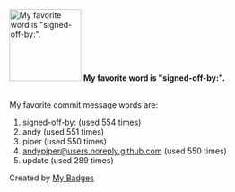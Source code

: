 <img src="https://my-badges.github.io/my-badges/favorite-word.png" alt="My favorite word is &quot;signed-off-by:&quot;." title="My favorite word is &quot;signed-off-by:&quot;." width="128">
<strong>My favorite word is &quot;signed-off-by:&quot;.</strong>
<br><br>

My favorite commit message words are:

1. signed-off-by: (used 554 times)
2. andy (used 551 times)
3. piper (used 550 times)
4. <andypiper@users.noreply.github.com> (used 550 times)
5. update (used 289 times)


Created by <a href="https://github.com/my-badges/my-badges">My Badges</a>